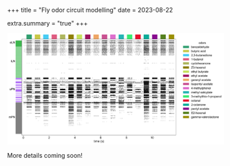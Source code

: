 +++
title = "Fly odor circuit modelling"
date = 2023-08-22

extra.summary = "true"
+++

![](/files/raster_LNs_PNs.png)<!-- -->
<!-- more -->


More details coming soon!